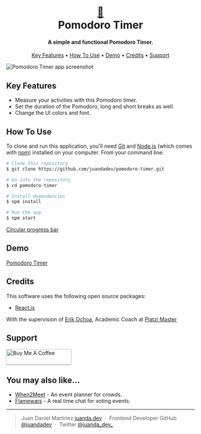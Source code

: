 
<h1 align="center">
  <br>
  <a href="#">🍅</a>
  <br>
  Pomodoro Timer
  <br>
</h1>

<h4 align="center">A simple and functional Pomodoro Timer.</h4>

<!-- <p align="center">
  <a href="https://badge.fury.io/js/electron-markdownify">
    <img src="https://badge.fury.io/js/electron-markdownify.svg"
         alt="Gitter">
  </a>
  <a href="https://gitter.im/amitmerchant1990/electron-markdownify"><img src="https://badges.gitter.im/amitmerchant1990/electron-markdownify.svg"></a>
  <a href="https://saythanks.io/to/amitmerchant1990">
      <img src="https://img.shields.io/badge/SayThanks.io-%E2%98%BC-1EAEDB.svg">
  </a>
  <a href="https://www.paypal.me/AmitMerchant">
    <img src="https://img.shields.io/badge/$-donate-ff69b4.svg?maxAge=2592000&amp;style=flat">
  </a>
</p> -->

<p align="center">
  <a href="#key-features">Key Features</a> •
  <a href="#how-to-use">How To Use</a> •
  <a href="#demo">Demo</a> •
  <a href="#credits">Credits</a> •
  <a href="#support">Support</a>
</p>

![Pomodoro Timer app screenshot](https://imgur.com/eu6bC8e.png)

## Key Features

- Measure your activities with this Pomodoro timer.
- Set the duration of the Pomodoro, long and short breaks as well.
- Change the UI colors and font.

## How To Use

To clone and run this application, you'll need [Git](https://git-scm.com) and [Node.js](https://nodejs.org/en/download/) (which comes with [npm](http://npmjs.com)) installed on your computer. From your command line:

```bash
# Clone this repository
$ git clone https://github.com/juandadev/pomodoro-timer.git

# Go into the repository
$ cd pomodoro-timer

# Install dependencies
$ npm install

# Run the app
$ npm start
```

[Circular progress bar](https://css-tricks.com/building-progress-ring-quickly/)

## Demo

[Pomodoro Timer](https://pomodoro.juanda.dev)

## Credits

This software uses the following open source packages:

- [React.js](http://reactjs.org/)

With the supervision of [Erik Ochoa](https://twitter.com/Elyager), Academic Coach at [Platzi Master](https://platzi.com/master/)

## Support

<a href="https://www.buymeacoffee.com/juandadev" target="_blank"><img src="https://www.buymeacoffee.com/assets/img/custom_images/orange_img.png" alt="Buy Me A Coffee" style="height: 41px !important;width: 174px !important;box-shadow: 0px 3px 2px 0px rgba(190, 190, 190, 0.5) !important;-webkit-box-shadow: 0px 3px 2px 0px rgba(190, 190, 190, 0.5) !important;" ></a>

## You may also like...

- [When2Meet](https://github.com/juandadev/when2meet-clone) - An event planner for crowds.
- [Flamewars](https://github.com/thomasnrggo/flamewars) - A real time chat for voting events.

---

> Juan Daniel Martínez
> [juanda.dev](https://juanda.dev) &nbsp;&middot;&nbsp;
> Frontend Developer
> GitHub [@juandadev](https://github.com/juandadev) &nbsp;&middot;&nbsp;
> Twitter [@juanda_dev_](https://twitter.com/juanda_dev_)

